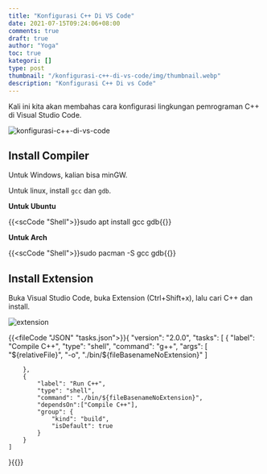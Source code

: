 ```yaml
---
title: "Konfigurasi C++ Di VS Code"
date: 2021-07-15T09:24:06+08:00
comments: true
draft: true
author: "Yoga"
toc: true
kategori: []
type: post
thumbnail: "/konfigurasi-c++-di-vs-code/img/thumbnail.webp"
description: "Konfigurasi C++ Di vs Code"
---
```


Kali ini kita akan membahas cara konfigurasi lingkungan pemrograman C++ di Visual Studio Code.

<!--more-->

![konfigurasi-c++-di-vs-code](/konfigurasi-c++-di-vs-code/img/thumbnail.webp)

## Install Compiler

Untuk Windows, kalian bisa minGW.

Untuk linux, install `gcc` dan `gdb`.

**Untuk Ubuntu**

{{<scCode "Shell">}}sudo apt install gcc gdb{{</scCode>}}

**Untuk Arch**

{{<scCode "Shell">}}sudo pacman -S gcc gdb{{</scCode>}}

## Install Extension

Buka Visual Studio Code, buka Extension (Ctrl+Shift+x), lalu cari C++ dan install.

![extension](/konfigurasi-c++-di-vs-code/img/extension.webp)

{{<fileCode "JSON" "tasks.json">}}{
    "version": "2.0.0",
    "tasks": [
        {
            "label": "Compile C++",
            "type": "shell",
            "command": "g++",
            "args": [
                "${relativeFile}",
                "-o",
                "./bin/${fileBasenameNoExtension}"
            ]

        },
        {
            "label": "Run C++",
            "type": "shell",
            "command": "./bin/${fileBasenameNoExtension}",
            "dependsOn":["Compile C++"],
            "group": {
                "kind": "build",
                "isDefault": true
            }
        }
    ]
}{{</fileCode>}}
